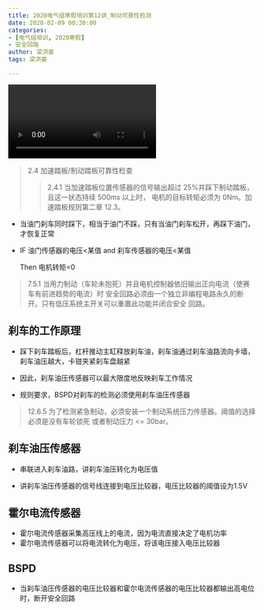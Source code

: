 ```yaml
---
title: 2020电气组寒假培训第12讲_制动可靠性检测
date: 2020-02-09 00:30:00
categories:
- [电气组培训, 2020寒假]
- 安全回路
author: 梁洪豪
tags: 梁洪豪

---
```


<span></span>

<!-- More -->

<video src="http://q4v73d4us.bkt.clouddn.com/fury教程/2020电气组寒假培训/第12(2)讲.m4v" controls>您的浏览器不支持video标签</video>

> 2.4 加速踏板/制动踏板可靠性检查 
>
> > 2.4.1 当加速踏板位置传感器的信号输出超过 25%并踩下制动踏板，且这一状态持续 500ms 以上时， 电机的目标转矩必须为 0Nm。加速踏板规则第二章 12.3。

- 当油门刹车同时踩下，相当于油门不踩，只有当油门刹车松开，再踩下油门，才恢复正常

- IF 油门传感器的电压<某值 and 刹车传感器的电压<某值

  Then 电机转矩=0



> 7.5.1 当用力制动（车轮未抱死）并且电机控制器依旧输出正向电流（使赛车有前进趋势的电流）时 安全回路必须由一个独立非编程电路永久的断开。只有低压系统主开关可以重置此功能并闭合安全 回路。

## 刹车的工作原理

- 踩下刹车踏板后，杠杆推动主缸释放刹车油，刹车油通过刹车油路流向卡墙，刹车油压越大，卡钳夹紧刹车盘越紧

- 因此，刹车油压传感器可以最大限度地反映刹车工作情况
- 规则要求，BSPD对刹车的检测必须使用刹车油压传感器

> 12.6.5 为了检测紧急制动，必须安装一个制动系统压力传感器。阈值的选择必须是没有车轮锁死 或者制动压力 <= 30bar。

## 刹车油压传感器

- 串联进入刹车油路，讲刹车油压转化为电压值

- 讲刹车油压传感器的信号线连接到电压比较器，电压比较器的阈值设为1.5V

## 霍尔电流传感器

- 霍尔电流传感器采集高压线上的电流，因为电流直接决定了电机功率
- 霍尔电流传感器可以将电流转化为电压，将该电压接入电压比较器

## BSPD

- 当刹车油压传感器的电压比较器和霍尔电流传感器的电压比较器都输出高电位时，断开安全回路